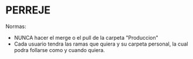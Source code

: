 # PERREJE
Normas: 
- NUNCA hacer el merge o el pull de la carpeta "Produccion"
- Cada usuario tendra las ramas que quiera y su carpeta personal, la cual podra follarse como y cuando quiera.
